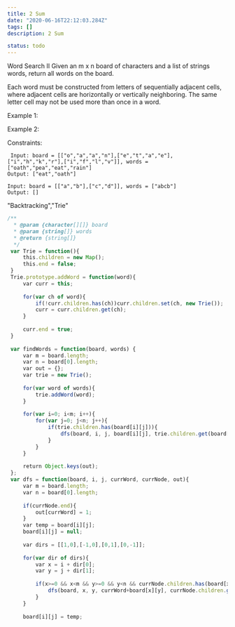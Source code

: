 ```yaml
---
title: 2 Sum
date: "2020-06-16T22:12:03.284Z"
tags: []
description: 2 Sum

status: todo
---
```


Word Search II
Given an m x n board of characters and a list of strings words, return all words on the board.

Each word must be constructed from letters of sequentially adjacent cells, where adjacent cells are horizontally or vertically neighboring. The same letter cell may not be used more than once in a word.

Example 1:

Example 2:

Constraints:

```
 Input: board = [["o","a","a","n"],["e","t","a","e"],["i","h","k","r"],["i","f","l","v"]], words = ["oath","pea","eat","rain"]
Output: ["eat","oath"]

```

```
Input: board = [["a","b"],["c","d"]], words = ["abcb"]
Output: []

```

"Backtracking","Trie"

```javascript
/**
  * @param {character[][]} board
  * @param {string[]} words
  * @return {string[]}
  */
 var Trie = function(){
     this.children = new Map();
     this.end = false;
 }
 Trie.prototype.addWord = function(word){
     var curr = this;
     
     for(var ch of word){
         if(!curr.children.has(ch))curr.children.set(ch, new Trie());
         curr = curr.children.get(ch);
     }
     
     curr.end = true;
 }
 ​
 var findWords = function(board, words) {
     var m = board.length;
     var n = board[0].length;
     var out = {};
     var trie = new Trie();
     
     for(var word of words){
         trie.addWord(word);
     }
     
     for(var i=0; i<m; i++){
         for(var j=0; j<n; j++){
             if(trie.children.has(board[i][j])){
                 dfs(board, i, j, board[i][j], trie.children.get(board[i][j]), out);
             }
         }
     }
     
     return Object.keys(out);
 };
 var dfs = function(board, i, j, currWord, currNode, out){
     var m = board.length;
     var n = board[0].length;
     
     if(currNode.end){
         out[currWord] = 1;
     }
     var temp = board[i][j];
     board[i][j] = null;
     
     var dirs = [[1,0],[-1,0],[0,1],[0,-1]];
     
     for(var dir of dirs){
         var x = i + dir[0];
         var y = j + dir[1];
         
         if(x>=0 && x<m && y>=0 && y<n && currNode.children.has(board[x][y])){
             dfs(board, x, y, currWord+board[x][y], currNode.children.get(board[x][y]), out);
         }
     }
     
     board[i][j] = temp;
 ​
```
